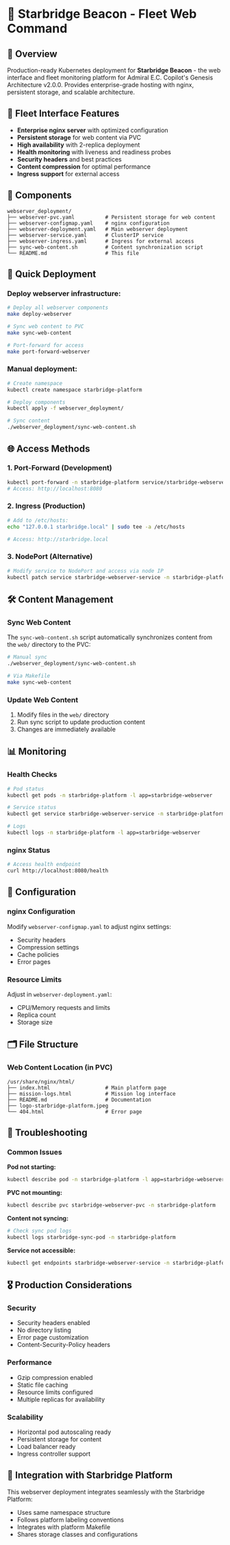 # 📡 Starbridge Beacon - Fleet Web Command

## 🌟 Overview

Production-ready Kubernetes deployment for **Starbridge Beacon** - the web interface and fleet monitoring platform for Admiral E.C. Copilot's Genesis Architecture v2.0.0. Provides enterprise-grade hosting with nginx, persistent storage, and scalable architecture.

## 🚀 Fleet Interface Features

- **Enterprise nginx server** with optimized configuration
- **Persistent storage** for web content via PVC
- **High availability** with 2-replica deployment
- **Health monitoring** with liveness and readiness probes
- **Security headers** and best practices
- **Content compression** for optimal performance
- **Ingress support** for external access

## 📁 Components

```
webserver_deployment/
├── webserver-pvc.yaml          # Persistent storage for web content
├── webserver-configmap.yaml    # nginx configuration
├── webserver-deployment.yaml   # Main webserver deployment
├── webserver-service.yaml      # ClusterIP service
├── webserver-ingress.yaml      # Ingress for external access
├── sync-web-content.sh         # Content synchronization script
└── README.md                   # This file
```

## 🎯 Quick Deployment

### Deploy webserver infrastructure:
```bash
# Deploy all webserver components
make deploy-webserver

# Sync web content to PVC
make sync-web-content

# Port-forward for access
make port-forward-webserver
```

### Manual deployment:
```bash
# Create namespace
kubectl create namespace starbridge-platform

# Deploy components
kubectl apply -f webserver_deployment/

# Sync content
./webserver_deployment/sync-web-content.sh
```

## 🌐 Access Methods

### 1. Port-Forward (Development)
```bash
kubectl port-forward -n starbridge-platform service/starbridge-webserver-service 8080:80
# Access: http://localhost:8080
```

### 2. Ingress (Production)
```bash
# Add to /etc/hosts:
echo "127.0.0.1 starbridge.local" | sudo tee -a /etc/hosts

# Access: http://starbridge.local
```

### 3. NodePort (Alternative)
```bash
# Modify service to NodePort and access via node IP
kubectl patch service starbridge-webserver-service -n starbridge-platform -p '{"spec":{"type":"NodePort"}}'
```

## 🛠️ Content Management

### Sync Web Content
The `sync-web-content.sh` script automatically synchronizes content from the `web/` directory to the PVC:

```bash
# Manual sync
./webserver_deployment/sync-web-content.sh

# Via Makefile
make sync-web-content
```

### Update Web Content
1. Modify files in the `web/` directory
2. Run sync script to update production content
3. Changes are immediately available

## 📊 Monitoring

### Health Checks
```bash
# Pod status
kubectl get pods -n starbridge-platform -l app=starbridge-webserver

# Service status
kubectl get service starbridge-webserver-service -n starbridge-platform

# Logs
kubectl logs -n starbridge-platform -l app=starbridge-webserver
```

### nginx Status
```bash
# Access health endpoint
curl http://localhost:8080/health
```

## 🔧 Configuration

### nginx Configuration
Modify `webserver-configmap.yaml` to adjust nginx settings:
- Security headers
- Compression settings
- Cache policies
- Error pages

### Resource Limits
Adjust in `webserver-deployment.yaml`:
- CPU/Memory requests and limits
- Replica count
- Storage size

## 🗂️ File Structure

### Web Content Location (in PVC)
```
/usr/share/nginx/html/
├── index.html                  # Main platform page
├── mission-logs.html           # Mission log interface
├── README.md                   # Documentation
├── logo-starbridge-platform.jpeg
└── 404.html                    # Error page
```

## 🚨 Troubleshooting

### Common Issues

**Pod not starting:**
```bash
kubectl describe pod -n starbridge-platform -l app=starbridge-webserver
```

**PVC not mounting:**
```bash
kubectl describe pvc starbridge-webserver-pvc -n starbridge-platform
```

**Content not syncing:**
```bash
# Check sync pod logs
kubectl logs starbridge-sync-pod -n starbridge-platform
```

**Service not accessible:**
```bash
kubectl get endpoints starbridge-webserver-service -n starbridge-platform
```

## 🎖️ Production Considerations

### Security
- Security headers enabled
- No directory listing
- Error page customization
- Content-Security-Policy headers

### Performance
- Gzip compression enabled
- Static file caching
- Resource limits configured
- Multiple replicas for availability

### Scalability
- Horizontal pod autoscaling ready
- Persistent storage for content
- Load balancer ready
- Ingress controller support

## 🖖 Integration with Starbridge Platform

This webserver deployment integrates seamlessly with the Starbridge Platform:
- Uses same namespace structure
- Follows platform labeling conventions
- Integrates with platform Makefile
- Shares storage classes and configurations